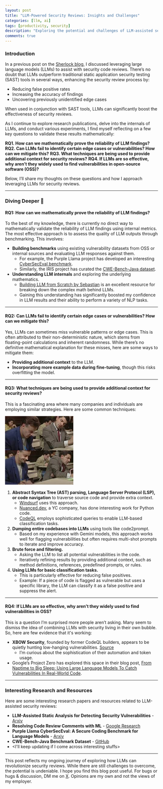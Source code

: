 ```yaml
---
layout: post
title: "LLM-Powered Security Reviews: Insights and Challenges"
categories: [llm, ai]
tags: [productivity, security]
description: "Exploring the potential and challenges of LLM-assisted security reviews"
comments: true
---
```


### Introduction

In a previous post on the [Sherlock blog](https://shivasurya.me/security-reviews/sast/2024/06/27/automate-security-code-reviews-with-cody-ai.html), I discussed leveraging large language models (LLMs) to assist with security code reviews. There’s no doubt that LLMs outperform traditional static application security testing (SAST) tools in several ways, enhancing the security review process by:

- Reducing false positive rates  
- Increasing the accuracy of findings  
- Uncovering previously unidentified edge cases  

When used in conjunction with SAST tools, LLMs can significantly boost the effectiveness of security reviews.

As I continue to explore research publications, delve into the internals of LLMs, and conduct various experiments, I find myself reflecting on a few key questions to validate these results mathematically:

**RQ1. How can we mathematically prove the reliability of LLM findings?**
**RQ2. Can LLMs fail to identify certain edge cases or vulnerabilities? How can we mitigate this?**
**RQ3. What techniques are being used to provide additional context for security reviews?**
**RQ4. If LLMs are so effective, why aren’t they widely used to find vulnerabilities in open-source software (OSS)?**

Below, I’ll share my thoughts on these questions and how I approach leveraging LLMs for security reviews.

---

### Diving Deeper 🤿

#### RQ1: How can we mathematically prove the reliability of LLM findings?

To the best of my knowledge, there is currently no direct way to mathematically validate the reliability of LLM findings using internal metrics. The most effective approach is to assess the quality of LLM outputs through benchmarking. This involves:

- **Building benchmarks** using existing vulnerability datasets from OSS or internal sources and evaluating LLM responses against them.  
    - For example, the Purple Llama project has developed an interesting [CyberSecEval benchmark](https://arxiv.org/abs/2312.04724).  
    - Similarly, the IRIS project has curated the [CWE-Bench-Java dataset](https://github.com/iris-sast/cwe-bench-java).  
- **Understanding LLM internals** and exploring the underlying mathematics.  
    - [Building LLM from Scratch by Sebastian](https://www.manning.com/books/build-a-large-language-model-from-scratch) is an excellent resource for breaking down the complex math behind LLMs.  
    - Gaining this understanding has significantly boosted my confidence in LLM results and their ability to perform a variety of NLP tasks.

---

#### RQ2: Can LLMs fail to identify certain edge cases or vulnerabilities? How can we mitigate this?

Yes, LLMs can sometimes miss vulnerable patterns or edge cases. This is often attributed to their non-deterministic nature, which stems from floating-point calculations and inherent randomness. While there’s no definitive mathematical explanation for these misses, here are some ways to mitigate them:

- **Providing additional context** to the LLM.  
- **Incorporating more example data during fine-tuning**, though this risks overfitting the model.  

---

#### RQ3: What techniques are being used to provide additional context for security reviews?

This is a fascinating area where many companies and individuals are employing similar strategies. Here are some common techniques:

![mr-bean](/assets/media/mr-bean-copying-meme.jpg)

1. **Abstract Syntax Tree (AST) parsing, Language Server Protocol (LSP), or code navigation** to traverse source code and provide extra context.  
    - [Windsurf](https://codeium.com/blog/using-code-syntax-parsing-for-generative-ai) uses this approach.  
    - [Nuanced.dev](https://www.nuanced.dev/blog/initial-launch), a YC company, has done interesting work for Python code.  
    - [CodeQL](https://github.com/github/codeql/tree/main/java/ql/automodel/src) employs sophisticated queries to enable LLM-based classification tasks.  
2. **Dumping entire codebases into LLMs** using tools like code2prompt.  
    - Based on my experience with Gemini models, this approach works well for flagging vulnerabilities but often requires multi-shot prompts to iterate and improve accuracy.  
3. **Brute force and filtering.**  
    - Asking the LLM to list all potential vulnerabilities in the code.  
    - Iteratively refining results by providing additional context, such as method definitions, references, predefined prompts, or rules.  
4. **Using LLMs for basic classification tasks.**  
    - This is particularly effective for reducing false positives.  
    - Example: If a piece of code is flagged as vulnerable but uses a specific library, the LLM can classify it as a false positive and suppress the alert.

---

#### RQ4: If LLMs are so effective, why aren’t they widely used to find vulnerabilities in OSS?

This is a question I’m surprised more people aren’t asking. Many seem to dismiss the idea of combining LLMs with security living in their own bubble. So, here are few evidence that it's working:

- **XBOW Security**, founded by former CodeQL builders, appears to be quietly hunting low-hanging vulnerabilities. [Source](https://github.com/advisories?query=credit%3Axbow-security)  
    - I’m curious about the sophistication of their automation and token usage.  
- Google’s Project Zero has explored this space in their blog post, [From Naptime to Big Sleep: Using Large Language Models To Catch Vulnerabilities In Real-World Code](https://googleprojectzero.blogspot.com/2024/10/from-naptime-to-big-sleep.html).  

---

### Interesting Research and Resources

Here are some interesting research papers and resources related to LLM-assisted security reviews:

- **LLM-Assisted Static Analysis for Detecting Security Vulnerabilities** - [Arxiv](https://arxiv.org/abs/2405.17238)  
- **Resolving Code Review Comments with ML** - [Google Research](https://research.google/blog/resolving-code-review-comments-with-ml/)  
- **Purple Llama CyberSecEval: A Secure Coding Benchmark for Language Models** - [Arxiv](https://arxiv.org/abs/2312.04724)  
- **CWE-Bench-Java Benchmark Dataset** - [GitHub](https://github.com/iris-sast/cwe-bench-java)
- <I'll keep updating if I come across interesting stuffs>  

---

This post reflects my ongoing journey of exploring how LLMs can revolutionize security reviews. While there are still challenges to overcome, the potential is undeniable. I hope you find this blog post useful. For bugs or hugs & discussion, DM me on [X](https://x.com/sshivasurya). Opinions are my own and not the views of my employer.
